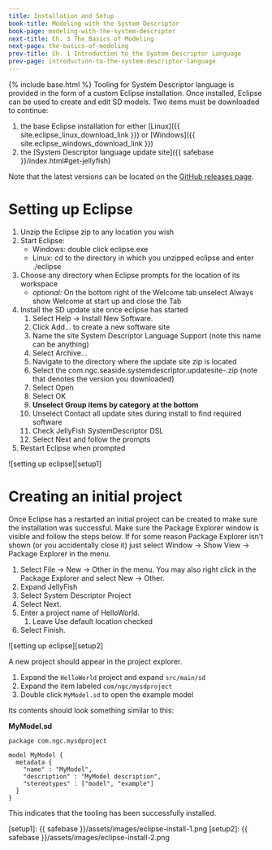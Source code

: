 ```yaml
---
title: Installation and Setup
book-title: Modeling with the System Descriptor
book-page: modeling-with-the-system-descriptor
next-title: Ch. 3 The Basics of Modeling
next-page: the-basics-of-modeling
prev-title: Ch. 1 Introduction to the System Descriptor Language
prev-page: introduction-to-the-system-descriptor-language
---
```

{% include base.html %} Tooling for System Descriptor language is provided in the form of a custom Eclipse installation.
Once installed, Eclipse can be used to create and edit SD models.  Two items must be downloaded to continue:
1. the base Eclipse installation for either [Linux]({{ site.eclipse_linux_download_link }}) or [Windows]({{ site.eclipse_windows_download_link }})
1. the [System Descriptor language update site]({{ safebase }}/index.html#get-jellyfish)

Note that the latest versions can be located on the
[GitHub releases page](https://github.ms.northgrum.com/CEACIDE/jellyfish/releases).

# Setting up Eclipse
1. Unzip the Eclipse zip to any location you wish
1. Start Eclipse:
    * Windows: double click eclipse.exe
    * Linux: cd to the directory in which you unzipped eclipse and enter ./eclipse
1. Choose any directory when Eclipse prompts for the location of its workspace
    * *optional:* On the bottom right of the Welcome tab unselect Always show Welcome at start up and close the Tab
1. Install the SD update site once eclipse has started
    1. Select Help → Install New Software.
    1. Click Add... to create a new software site
    1. Name the site System Descriptor Language Support (note this name can be anything)
    1. Select Archive...
    1. Navigate to the directory where the update site zip is located
    1.  Select the com.ngc.seaside.systemdescriptor.updatesite-<version>.zip (note that <version> denotes the version you downloaded)
    1. Select Open
    1. Select OK
    1. **Unselect Group items by category at the bottom**
    1. Unselect Contact all update sites during install to find required software
    1. Check JellyFish SystemDescriptor DSL
    1. Select Next and follow the prompts
1. Restart Eclipse when prompted

![setting up eclipse][setup1]

# Creating an initial project
Once Eclipse has a restarted an initial project can be created to make sure the installation was successful.  Make sure
the Package Explorer window is visible and follow the steps below.  If for some reason Package Explorer isn't shown
(or you accidentally close it) just select Window -> Show View -> Package Explorer in the menu.
1. Select File -> New -> Other in the menu.  You may also right click in the Package Explorer and select New -> Other.
1. Expand JellyFish
1. Select System Descriptor Project
1. Select Next.
1. Enter a project name of HelloWorld.
    1. Leave Use default location checked
1. Select Finish.

![setting up eclipse][setup2]

A new project should appear in the project explorer. 
1. Expand the `HelloWorld` project and expand `src/main/sd`
1. Expand the item labeled `com/ngc/mysdproject` 
1. Double click `MyModel.sd` to open the example model

Its contents should look something similar to this:

**MyModel.sd**
```sd
package com.ngc.mysdproject
 
model MyModel {
  metadata {
    "name" : "MyModel",
    "description" : "MyModel description",
    "stereotypes" : ["model", "example"]
  }
}
```
This indicates that the tooling has been successfully installed.

[setup1]: {{ safebase }}/assets/images/eclipse-install-1.png
[setup2]: {{ safebase }}/assets/images/eclipse-install-2.png